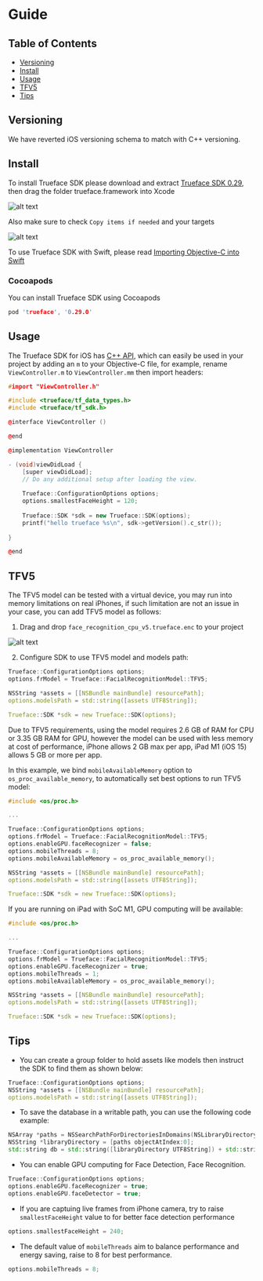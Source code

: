 # Guide

## Table of Contents

- [Versioning](/doc/ios/guide#versioning)
- [Install](/doc/ios/guide#install)
- [Usage](../doc/ios/guide#usage)
- [TFV5](/doc/ios/guide#tfv5)
- [Tips](/doc/ios/guide#tips)

## Versioning

We have reverted iOS versioning schema to match with C++ versioning.

## Install

To install Trueface SDK please download and extract [Trueface SDK 0.29](https://github.com/netdur/trueface-libraries-docs/releases/tag/v0.29), then drag the folder trueface.framework into Xcode

![alt text](assets/images/ios/drag_framework.png)

Also make sure to check `Copy items if needed` and your targets

![alt text](assets/images/ios/adding_options.png)

To use Trueface SDK with Swift, please read [Importing Objective-C into Swift
](https://developer.apple.com/documentation/swift/imported_c_and_objective-c_apis/importing_objective-c_into_swift)

### Cocoapods

You can install Trueface SDK using Cocoapods

```cpp
pod 'trueface', '0.29.0'
```

## Usage

The Trueface SDK for iOS has [C++ API](https://reference.trueface.ai/cpp/master/latest/index.html), which can easily be used in your project by adding an `m` to your Objective-C file, for example, rename `ViewController.m` to `ViewController.mm` then import headers:

```cpp
#import "ViewController.h"

#include <trueface/tf_data_types.h>
#include <trueface/tf_sdk.h>

@interface ViewController ()

@end

@implementation ViewController

- (void)viewDidLoad {
    [super viewDidLoad];
    // Do any additional setup after loading the view.
    
    Trueface::ConfigurationOptions options;
    options.smallestFaceHeight = 120;
    
    Trueface::SDK *sdk = new Trueface::SDK(options);
    printf("hello trueface %s\n", sdk->getVersion().c_str());
    
}

@end
```

## TFV5

The TFV5 model can be tested with a virtual device, you may run into memory limitations on real iPhones, if such limitation are not an issue in your case, you can add TFV5 model as follows:

1. Drag and drop `face_recognition_cpu_v5.trueface.enc` to your project

![alt text](assets/images/ios/tfv5_model.png)

2. Configure SDK to use TFV5 model and models path:

```cpp
Trueface::ConfigurationOptions options;
options.frModel = Trueface::FacialRecognitionModel::TFV5;

NSString *assets = [[NSBundle mainBundle] resourcePath];
options.modelsPath = std::string([assets UTF8String]);

Trueface::SDK *sdk = new Trueface::SDK(options);
```

Due to TFV5 requirements, using the model requires 2.6 GB of RAM for CPU or 3.35 GB RAM for GPU, however the model can be used with less memory at cost of performance, iPhone allows 2 GB max per app, iPad M1 (iOS 15) allows 5 GB or more per app.

In this example, we bind `mobileAvailableMemory` option to `os_proc_available_memory`, to automatically set best options to run TFV5 model:

```cpp
#include <os/proc.h>

...

Trueface::ConfigurationOptions options;
options.frModel = Trueface::FacialRecognitionModel::TFV5;
options.enableGPU.faceRecognizer = false;
options.mobileThreads = 8;
options.mobileAvailableMemory = os_proc_available_memory();

NSString *assets = [[NSBundle mainBundle] resourcePath];
options.modelsPath = std::string([assets UTF8String]);

Trueface::SDK *sdk = new Trueface::SDK(options);
```

If you are running on iPad with SoC M1, GPU computing will be available:

```cpp
#include <os/proc.h>

...

Trueface::ConfigurationOptions options;
options.frModel = Trueface::FacialRecognitionModel::TFV5;
options.enableGPU.faceRecognizer = true;
options.mobileThreads = 1;
options.mobileAvailableMemory = os_proc_available_memory();

NSString *assets = [[NSBundle mainBundle] resourcePath];
options.modelsPath = std::string([assets UTF8String]);

Trueface::SDK *sdk = new Trueface::SDK(options);
```

## Tips

* You can create a group folder to hold assets like models then instruct the SDK to find them as shown below:

```cpp
Trueface::ConfigurationOptions options;
NSString *assets = [[NSBundle mainBundle] resourcePath];
options.modelsPath = std::string([assets UTF8String]);
```

* To save the database in a writable path, you can use the following code example:

```cpp
NSArray *paths = NSSearchPathForDirectoriesInDomains(NSLibraryDirectory, NSUserDomainMask, YES);
NSString *libraryDirectory = [paths objectAtIndex:0];
std::string db = std::string([libraryDirectory UTF8String]) + std::string("/test.db");
```

* You can enable GPU computing for Face Detection, Face Recognition.

```cpp
Trueface::ConfigurationOptions options;
options.enableGPU.faceRecognizer = true;
options.enableGPU.faceDetector = true;
```

* If you are captuing live frames from iPhone camera, try to raise `smallestFaceHeight` value to for better face detection  performance

```cpp
options.smallestFaceHeight = 240;
```

* The default value of `mobileThreads` aim to balance performance and energy saving, raise to 8 for best performance.

```cpp
options.mobileThreads = 8;
```
